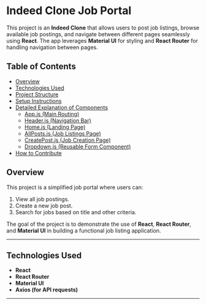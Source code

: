 # **Indeed Clone Job Portal**

This project is an **Indeed Clone** that allows users to post job listings, browse available job postings, and navigate between different pages seamlessly using **React**. The app leverages **Material UI** for styling and **React Router** for handling navigation between pages.

## **Table of Contents**

- [Overview](#overview)
- [Technologies Used](#technologies-used)
- [Project Structure](#project-structure)
- [Setup Instructions](#setup-instructions)
- [Detailed Explanation of Components](#detailed-explanation-of-components)
  - [App.js (Main Routing)](#1-appjs-main-routing)
  - [Header.js (Navigation Bar)](#2-headerjs-navigation-bar)
  - [Home.js (Landing Page)](#3-homejs-landing-page)
  - [AllPosts.js (Job Listings Page)](#4-allpostsjs-job-listings-page)
  - [CreatePost.js (Job Creation Page)](#5-createpostjs-job-creation-page)
  - [Dropdown.js (Reusable Form Component)](#6-dropdownjs-reusable-form-component)
- [How to Contribute](#how-to-contribute)

## **Overview**

This project is a simplified job portal where users can:

1. View all job postings.
2. Create a new job post.
3. Search for jobs based on title and other criteria.

The goal of the project is to demonstrate the use of **React**, **React Router**, and **Material UI** in building a functional job listing application.

---

## **Technologies Used**

- **React**
- **React Router**
- **Material UI**
- **Axios (for API requests)**

---
